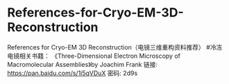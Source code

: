 # References-for-Cryo-EM-3D-Reconstruction
References for Cryo-EM 3D Reconstruction（电镜三维重构资料推荐）
#冷冻电镜相关书籍：
《Three-Dimensional Electron Microscopy of Macromolecular Assemblies》by Joachim Frank 
链接: https://pan.baidu.com/s/1i5qVDuX 密码: 2d9s
